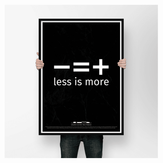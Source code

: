 <img src="https://shop.bauhaus-movement.com/media/3705/pagebuilder/3705.png" align="right" alt="" width="180"/>

<img src="https://shop.bauhaus-movement.com/media/3707/pagebuilder/3707.png" align="right" alt="" width="160"/>
<br>

<div class="col-md-4" align="center">
   <img class="rotet-im"
        src="./less-is-more.png"
        alt="">
</div>


